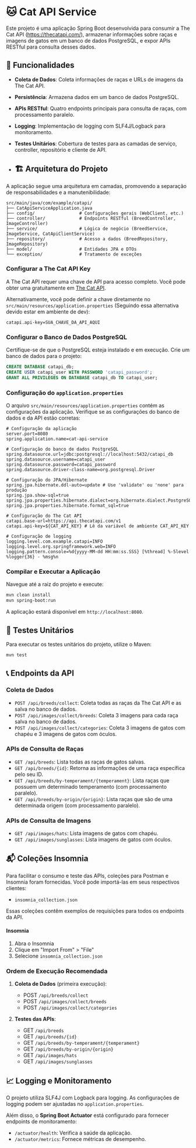 # 🐱 Cat API Service

Este projeto é uma aplicação Spring Boot desenvolvida para consumir a The Cat API (https://thecatapi.com/), armazenar informações sobre raças e imagens de gatos em um banco de dados PostgreSQL, e expor APIs RESTful para consulta desses dados.

## 🚀 Funcionalidades

- **Coleta de Dados**: Coleta informações de raças e URLs de imagens da The Cat API.
- **Persistência**: Armazena dados em um banco de dados PostgreSQL.
- **APIs RESTful**: Quatro endpoints principais para consulta de raças, com processamento paralelo.
- **Logging**: Implementação de logging com SLF4J/Logback para monitoramento.
- **Testes Unitários**: Cobertura de testes para as camadas de serviço, controller, repositório e cliente de API.

- ## 🏗️ Arquitetura do Projeto

A aplicação segue uma arquitetura em camadas, promovendo a separação de responsabilidades e a manutenibilidade:

```
src/main/java/com/example/catapi/
├── CatApiServiceApplication.java
├── config/                 # Configurações gerais (WebClient, etc.)
├── controller/             # Endpoints RESTful (BreedController, ImageController)
├── service/                # Lógica de negócio (BreedService, ImageService, CatApiClientService)
├── repository/             # Acesso a dados (BreedRepository, ImageRepository)
├── model/                  # Entidades JPA e DTOs
└── exception/              # Tratamento de exceções

```
###  Configurar a The Cat API Key

A The Cat API requer uma chave de API para acesso completo. Você pode obter uma gratuitamente em [The Cat API](https://thecatapi.com/signup).



Alternativamente, você pode definir a chave diretamente no `src/main/resources/application.properties` (Seguindo essa alternativa devido estar em ambiente de dev):

```properties
catapi.api-key=SUA_CHAVE_DA_API_AQUI
```


###  Configurar o Banco de Dados PostgreSQL

Certifique-se de que o PostgreSQL esteja instalado e em execução. Crie um banco de dados para o projeto:

```sql
CREATE DATABASE catapi_db;
CREATE USER catapi_user WITH PASSWORD 'catapi_password';
GRANT ALL PRIVILEGES ON DATABASE catapi_db TO catapi_user;
```

###  Configuração do `application.properties`

O arquivo `src/main/resources/application.properties` contém as configurações da aplicação. Verifique se as configurações do banco de dados e da API estão corretas:

```properties
# Configuração da aplicação
server.port=8080
spring.application.name=cat-api-service

# Configuração do banco de dados PostgreSQL
spring.datasource.url=jdbc:postgresql://localhost:5432/catapi_db
spring.datasource.username=catapi_user
spring.datasource.password=catapi_password
spring.datasource.driver-class-name=org.postgresql.Driver

# Configuração do JPA/Hibernate
spring.jpa.hibernate.ddl-auto=update # Use 'validate' ou 'none' para produção
spring.jpa.show-sql=true
spring.jpa.properties.hibernate.dialect=org.hibernate.dialect.PostgreSQLDialect
spring.jpa.properties.hibernate.format_sql=true

# Configuração do The Cat API
catapi.base-url=https://api.thecatapi.com/v1
catapi.api-key=${CAT_API_KEY} # Lê da variável de ambiente CAT_API_KEY

# Configuração de logging
logging.level.com.example.catapi=INFO
logging.level.org.springframework.web=INFO
logging.pattern.console=%d{yyyy-MM-dd HH:mm:ss.SSS} [%thread] %-5level %logger{36} - %msg%n
```


###  Compilar e Executar a Aplicação

Navegue até a raiz do projeto e execute:

```bash
mvn clean install
mvn spring-boot:run
```

A aplicação estará disponível em `http://localhost:8080`.

## 🧪 Testes Unitários

Para executar os testes unitários do projeto, utilize o Maven:

```bash
mvn test
```

## 📞 Endpoints da API

### Coleta de Dados

- `POST /api/breeds/collect`: Coleta todas as raças da The Cat API e as salva no banco de dados.
- `POST /api/images/collect/breeds`: Coleta 3 imagens para cada raça salva no banco de dados.
- `POST /api/images/collect/categories`: Coleta 3 imagens de gatos com chapéu e 3 imagens de gatos com óculos.

### APIs de Consulta de Raças

- `GET /api/breeds`: Lista todas as raças de gatos salvas.
- `GET /api/breeds/{id}`: Retorna as informações de uma raça específica pelo seu ID.
- `GET /api/breeds/by-temperament/{temperament}`: Lista raças que possuem um determinado temperamento (com processamento paralelo).
- `GET /api/breeds/by-origin/{origin}`: Lista raças que são de uma determinada origem (com processamento paralelo).

### APIs de Consulta de Imagens

- `GET /api/images/hats`: Lista imagens de gatos com chapéu.
- `GET /api/images/sunglasses`: Lista imagens de gatos com óculos.

## 📬 Coleções Insomnia

Para facilitar o consumo e teste das APIs, coleções para Postman e Insomnia foram fornecidas. Você pode importá-las em seus respectivos clientes:

- `insomnia_collection.json`

Essas coleções contêm exemplos de requisições para todos os endpoints da API.

#### Insomnia
1. Abra o Insomnia
2. Clique em "Import From" > "File"
3. Selecione `insomnia_collection.json`

### Ordem de Execução Recomendada

1. **Coleta de Dados** (primeira execução):
   - POST `/api/breeds/collect`
   - POST `/api/images/collect/breeds`
   - POST `/api/images/collect/categories`

2. **Testes das APIs**:
   - GET `/api/breeds`
   - GET `/api/breeds/{id}`
   - GET `/api/breeds/by-temperament/{temperament}`
   - GET `/api/breeds/by-origin/{origin}`
   - GET `/api/images/hats`
   - GET `/api/images/sunglasses`
  
   
## 📈 Logging e Monitoramento

O projeto utiliza SLF4J com Logback para logging. As configurações de logging podem ser ajustadas no `application.properties`.

Além disso, o **Spring Boot Actuator** está configurado para fornecer endpoints de monitoramento:

- `/actuator/health`: Verifica a saúde da aplicação.
- `/actuator/metrics`: Fornece métricas de desempenho.



